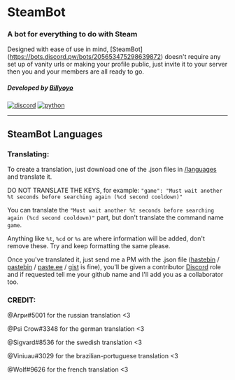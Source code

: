 # SteamBot 
### A bot for everything to do with Steam 
Designed with ease of use in mind, [SteamBot] (https://bots.discord.pw/bots/205653475298639872) doesn't require any set up of vanity urls or making your profile public, just invite it to your server then you and your members are all ready to go.

##### Developed by [Billyoyo](https://github.com/billy-yoyo) 
[![discord](https://discordapp.com/api/guilds/209743049327116309/embed.png)](https://discord.gg/JSGpedK)
[![python](https://img.shields.io/badge/python-3.4-blue.svg)](https://www.python.org/)

----
## SteamBot Languages

### Translating:
To create a translation, just download one of the .json files in [/languages](https://github.com/billy-yoyo/SteamBot-Languages/tree/master/languages) and translate it. 

DO NOT TRANSLATE THE KEYS, for example: `"game": "Must wait another %t seconds before searching again (%cd second cooldown)"`

You can translate the `"Must wait another %t seconds before searching again (%cd second cooldown)"` part, but don't translate the command name `game`.

Anything like `%t`, `%cd` or `%s` are where information will be added, don't remove these. Try and keep formatting the same please.

Once you've translated it, just send me a PM with the .json file ([hastebin](https://hastebin.com/) / [pastebin](https://pastebin.com/) / [paste.ee](https://paste.ee/) / [gist](https://gist.github.com/) is fine), you'll be given a contributor [Discord](https://discord.gg/JSGpedK) role and if requested tell me your github name and I'll add you as a collaborator too.

### CREDIT:

@Агри#5001 for the russian translation <3

@Psi Crow#3348 for the german translation <3

@Sigvard#8536 for the swedish translation <3

@Viniuau#3029 for the brazilian-portuguese translation <3

@Wolf#9626 for the french translation <3

